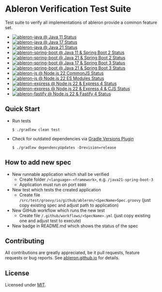 # Ableron Verification Test Suite
Test suite to verify all implementations of ableron provide a common feature set.

* [![ableron-java @ Java 11 Status](https://github.com/ableron/ableron-verify/actions/workflows/java11.yml/badge.svg)](https://github.com/ableron/ableron-verify/actions/workflows/java11.yml)
* [![ableron-java @ Java 17 Status](https://github.com/ableron/ableron-verify/actions/workflows/java17.yml/badge.svg)](https://github.com/ableron/ableron-verify/actions/workflows/java17.yml)
* [![ableron-java @ Java 21 Status](https://github.com/ableron/ableron-verify/actions/workflows/java21.yml/badge.svg)](https://github.com/ableron/ableron-verify/actions/workflows/java21.yml)
* [![ableron-spring-boot @ Java 11 & Spring Boot 2 Status](https://github.com/ableron/ableron-verify/actions/workflows/java11-spring-boot-2.yml/badge.svg)](https://github.com/ableron/ableron-verify/actions/workflows/java11-spring-boot-2.yml)
* [![ableron-spring-boot @ Java 21 & Spring Boot 2 Status](https://github.com/ableron/ableron-verify/actions/workflows/java21-spring-boot-2.yml/badge.svg)](https://github.com/ableron/ableron-verify/actions/workflows/java21-spring-boot-2.yml)
* [![ableron-spring-boot @ Java 17 & Spring Boot 3 Status](https://github.com/ableron/ableron-verify/actions/workflows/java17-spring-boot-3.yml/badge.svg)](https://github.com/ableron/ableron-verify/actions/workflows/java17-spring-boot-3.yml)
* [![ableron-spring-boot @ Java 21 & Spring Boot 3 Status](https://github.com/ableron/ableron-verify/actions/workflows/java21-spring-boot-3.yml/badge.svg)](https://github.com/ableron/ableron-verify/actions/workflows/java21-spring-boot-3.yml)
* [![ableron-js @ Node.js 22 CommonJS Status](https://github.com/ableron/ableron-verify/actions/workflows/nodejs22-cjs.yml/badge.svg)](https://github.com/ableron/ableron-verify/actions/workflows/nodejs22-cjs.yml)
* [![ableron-js @ Node.js 22 ES Modules Status](https://github.com/ableron/ableron-verify/actions/workflows/nodejs22-esm.yml/badge.svg)](https://github.com/ableron/ableron-verify/actions/workflows/nodejs22-esm.yml)
* [![ableron-express @ Node.js 22 & Express 4 Status](https://github.com/ableron/ableron-verify/actions/workflows/nodejs22-express4.yml/badge.svg)](https://github.com/ableron/ableron-verify/actions/workflows/nodejs22-express4.yml)
* [![ableron-express @ Node.js 22 & Express 4 & CJS Status](https://github.com/ableron/ableron-verify/actions/workflows/nodejs22-express4-cjs.yml/badge.svg)](https://github.com/ableron/ableron-verify/actions/workflows/nodejs22-express4-cjs.yml)
* [![ableron-fastify @ Node.js 22 & Fastify 4 Status](https://github.com/ableron/ableron-verify/actions/workflows/nodejs22-fastify4.yml/badge.svg)](https://github.com/ableron/ableron-verify/actions/workflows/nodejs22-fastify4.yml)

## Quick Start
* Run tests
   ```console
   $ ./gradlew clean test
   ```
* Check for outdated dependencies via [Gradle Versions Plugin](https://github.com/ben-manes/gradle-versions-plugin)
   ```console
   $ ./gradlew dependencyUpdates -Drevision=release
   ```

## How to add new spec
* New runnable application which shall be verified
   * Create folder `/<language>-<framework>`, e.g. `/java21-spring-boot-3`
   * Application must run on port `8080`
* New test which tests the created application
   * Create file `/src/test/groovy/io/github/ableron/<SpecName>Spec.groovy` (just copy existing spec and adjust path to application)
* New GitHub workflow which runs the new test
   * Create file `/.github/workflows/<SpecName>.yml` (just copy existing one and adjust test to execute)
* New badge in README.md which shows the status of the spec

## Contributing

All contributions are greatly appreciated, be it pull requests, feature requests or bug reports. See
[ableron.github.io](https://ableron.github.io/) for details.

## License

Licensed under [MIT](./LICENSE).
